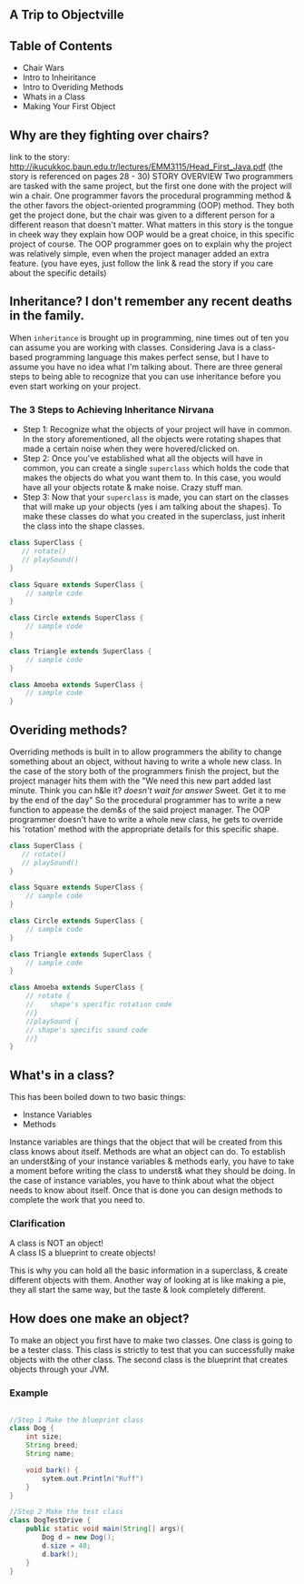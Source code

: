 ## A Trip to Objectville

## Table of Contents
- Chair Wars
- Intro to Inheiritance
- Intro to Overiding Methods
- Whats in a Class
- Making Your First Object

## Why are they fighting over chairs? 
link to the story: http://ikucukkoc.baun.edu.tr/lectures/EMM3115/Head_First_Java.pdf
(the story is referenced on pages 28 - 30)
STORY OVERVIEW 
Two programmers are tasked with the same project, but the first one done with the project will win a chair.
One programmer favors the procedural programming method & the other favors the object-oriented programming (OOP) method.
They both get the project done, but the chair was given to a different person for a different reason that doesn't matter. What matters in this story is the tongue in cheek way they explain how OOP would be a great choice, in this specific project of course. The OOP programmer goes on to explain why the project was relatively simple, even when the project manager added an extra feature. (you have eyes, just follow the link & read the story if you care about the specific details)

## Inheritance? I don't remember any recent deaths in the family.
When `inheritance` is brought up in programming, nine times out of ten you can assume you are working with classes. Considering Java is a class-based programming language this makes perfect sense, but I have to assume you have no idea what I'm talking about. There are three general steps to being able to recognize that you can use inheritance before you even start working on your project.
### The 3 Steps to Achieving Inheritance Nirvana
- Step 1: 
Recognize what the objects of your project will have in common. In the story aforementioned, all the objects were rotating shapes that made a certain noise when they were hovered/clicked on.
- Step 2: 
Once you've established what all the objects will have in common, you can create a single `superclass` which holds the code that makes the objects do what you want them to. In this case, you would have all your objects rotate & make noise. Crazy stuff man.
- Step 3: 
Now that your `superclass` is made, you can start on the classes that will make up your objects (yes i am talking about the shapes). To make these classes do what you created in the superclass, just inherit the class into the shape classes.

```java
class SuperClass {
   // rotate()
   // playSound()
}

class Square extends SuperClass {
    // sample code
}

class Circle extends SuperClass {
    // sample code
}

class Triangle extends SuperClass {
    // sample code
}

class Amoeba extends SuperClass {
    // sample code
}

```
## Overiding methods?
Overriding methods is built in to allow programmers the ability to change something about an object, without having to write a whole new class. In the case of the story both of the programmers finish the project, but the project manager hits them with the "We need this new part added last minute. Think you can h&le it? *doesn't wait for answer* Sweet. Get it to me by the end of the day" So the procedural programmer has to write a new function to appease the dem&s of the said project manager. The OOP programmer doesn't have to write a whole new class, he gets to override his 'rotation' method with the appropriate details for this specific shape. 
```java
class SuperClass {
   // rotate()
   // playSound()
}

class Square extends SuperClass {
    // sample code
}

class Circle extends SuperClass {
    // sample code
}

class Triangle extends SuperClass {
    // sample code
}

class Amoeba extends SuperClass {
    // rotate {
    //    shape's specific rotation code
    //}
    //playSound {
    // shape's specific sound code
    //}
}
```

## What's in a class?
This has been boiled down to two basic things:   
- Instance Variables
- Methods

Instance variables are things that the object that will be created from this class knows about itself.
Methods are what an object can do. To establish an underst&ing of your instance variables & methods early, you have to take a moment before writing the class to underst& what they should be doing. In the case of instance variables, you have to think about what the object needs to know about itself. Once that is done you can design methods to complete the work that you need to. 

### Clarification
A class is NOT an object!   
A class IS a blueprint to create objects!   

This is why you can hold all the basic information in a superclass, & create different objects with them.
Another way of looking at is like making a pie, they all start the same way, but the taste & look completely different.

## How does one make an object?
To make an object you first have to make two classes. One class is going to be a tester class. This class is strictly to test that you can successfully make objects with the other class. The second class is the blueprint that creates objects through your JVM.

### Example
```Java

//Step 1 Make the blueprint class
class Dog {
    int size;
    String breed;
    String name;

    void bark() {
        sytem.out.Println("Ruff")
    }
}

//Step 2 Make the test class
class DogTestDrive {
    public static void main(String[] args){
        Dog d = new Dog();
        d.size = 40;
        d.bark();
    }
}


 ```